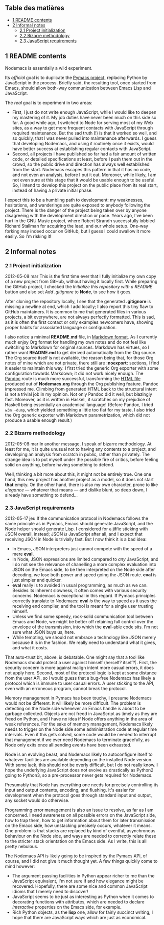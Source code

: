 Table des matières
------------------

-   [1 README contents](#sec-1)
-   [2 Informal notes](#sec-2)
    -   [2.1 Project initialization](#sec-2-1)
    -   [2.2 Bizarre methodology](#sec-2-2)
    -   [2.3 JavaScript requirements](#sec-2-3)

1 README contents
-----------------

Nodemacs is essentially a wild experiment.

Its *official* goal is to duplicate the [Pymacs
project](http://pinard/progiciels-bpi.ca/notes/Pymacs.html), replacing
Python by JavaScript in the process. Briefly said, the resulting tool,
once started from Emacs, should allow both-way communication between
Emacs Lisp and JavaScript.

The *real* goal is to experiment in two areas:

-   First, I just do not write enough JavaScript, while I would like to
    deepen my mastering of it. My job duties have never been much on
    this side so far. A good while ago, I switched to Node for serving
    most of my Web sites, as a way to get more frequent contacts with
    JavaScript through required maintenance. But the sad truth (!) is
    that it worked so well, and so quickly, that I was never pulled into
    maintenance afterwards. I guess that developing Nodemacs, and using
    it routinely once it exists, would have better success at
    establishing regular contacts with JavaScript.
-   Second, all projects I have published so far had a fair amount of
    written code, or detailed specifications at least, before I push
    them out in the crowd, so the public drive and direction has always
    well established from the start. Nodemacs escapes this pattern in
    that it has no code, and not even an analysis, before I put it out.
    Moreover, while likely, I am not even sure at this stage that it
    would be usable enough to be useful. So, I intend to develop this
    project on the public place from its real start, instead of having a
    private initial phase.

I expect this to be a humbling path to development: my weaknesses,
hesitations, and wanderings are quite exposed to anybody following the
project. There is the danger of the project being taken over by anyone
disagreeing with the development direction or pace. Years ago, I've been
hurt in the GNU Music project, where Robert Strandh successfully lobbied
Richard Stallman for acquiring the lead, and our whole setup. One-way
forking may indeed occur on GitHub, but I guess I could swallow it more
easily. So I'm risking it!

2 Informal notes
----------------

### 2.1 Project initialization

2012-05-08 mar This is the first time ever that I fully initialize my
own copy of a new project from GitHub, without having it locally first.
While preparing the GitHub project, I checked the *Initialize this
repository with a README* button and also set *Add .gitignore* to
**Node**, to see how it goes.

After cloning the repository locally, I see that the generated
**.gitignore** is missing a newline at end, which I add locally; I also
report this tiny flaw to GitHub maintainers. It is common to me that
generated files in various projects, a bit everywhere, are not always
perfectly formatted. This is sad, as it is often the first contact or
only examples newcomers have, showing proper habits for associated
language or configuration.

I also notice a minimal **README.md** file, in [Markdown
format](http://daringfireball.net/projects/markdown/). As I currently
much enjoy Org format for handling my own notes and do not feel like
switching to Markdown for original sources. Markdown has virtues, so I
rather want **README.md** to get derived automatically from the Org
source. The Org source itself is not available, the reason being that,
for those Org notes of mine which are not private, there still are
**:noexport:** sections, I find it easier to maintain this way. I first
tried the generic Org exporter with some configuration towards Markdown;
it did not work nicely enough. The
[Pandoc](http://johnmacfarlane.net/pandoc/) route is much more
successful, transforming the [HTML
file](http://pinard.progiciels-bpi.ca/notes/Nodemacs.html) produced out
of **Nodemacs.org** through the Org publishing feature. Pandoc impressed
me. Climbing from generated HTML back to the structural intent is not a
trivial job in my opinion. Not only Pandoc did it well, but blazingly
fast. Moreover, as it is written in Haskell, it scratches on my
prejudice of Haskell being essentially an academical language! (Before
Pandoc, I tried `w3m -dump`, which yielded something a little too flat
for my taste. I also tried the Org generic exporter with Markdown
parametrization, which did not produce a usable enough result.)

### 2.2 Bizarre methodology

2012-05-08 mar In another message, I speak of bizarre methodology. At
least for me, it is quite unusual not to having any contents to a
project, and developing an analysis from scratch in public, rather than
privately. The strange idea is to put myself under the possible fire of
critics, before feeling solid on anything, before having something to
defend.

Well, thinking a bit more about this, it might not be entirely true. One
one hand, this new project has another project as a model, so it does
not start **that** empty. On the other hand, there is also my own
character, prone to like *elegance* — whatever that means — and dislike
blunt, so deep down, I already have something to defend…

### 2.3 JavaScript requirements

2012-05-17 jeu If the communication protocol in Nodemacs follows the
same principle as in Pymacs, Emacs should generate JavaScript, and the
Node helper should generate Lisp. I considered for a jiffie sticking
with JSON overall, instead; JSON *is* JavaScript after all, and I expect
that receiving JSON in Node is trivially fast. But I now think it is a
bad idea:

-   In Emacs, JSON interpreters just cannot compete with the speed of a
    mere **eval**.
-   In Node, JSON expressions are limited compared to *any* JavaScript,
    and I do not see the relevance of chanelling a more complex
    evaluation into JSON on the Emacs side, to be then interpreted on
    the Node side after decoding, we lose both power and speed going the
    JSON route. **eval** is just simpler and quicker.
-   **eval** really is to avoided in usual programming, as much as we
    can. Besides its inherent slowness, it often comes with various
    security concerns. Nodemacs is exceptional in this regard. If Pymacs
    principles correctly translate to Nodemacs: **eval** *is* the way to
    speed as it uses the receiving end compiler, and the tool is meant
    for a single user trusting himself.
-   Unless we find some speedy, rock-solid communication tool between
    Emacs and Node, we might be better off retaining full control over
    the envelope of the transmission, into which the **eval**-able code
    sits. I'm not sure what JSON buys us, here.
-   While tempting, we should not embrace a technology like JSON merely
    because it is in the fashion. We really need to understand what it
    gives, and what it costs.

That auto-trust bit, above, is debatable. One might say that a tool like
Nodemacs should protect a user against himself (herself? itself?).
First, the security concern is more against malign intent more casual
errors, it does not apply here. Second, most of the protocol logic is
kept at some distance from the user API, so I would guess that a
bug-free Nodemacs has likely a protocol which is immune to user casual
errors. A user sticking to the API, even with an erroneous program,
cannot break the protocol.

Memory management in Pymacs has been touchy, I presume Nodemacs would
not be different. It will likely be more difficult. The problem is
detecting on the Node side whenever an Emacs handle is about to be
garbage collected. Objects are not freed in JavaScript as timely as they
are freed on Python, and I have no idea if Node offers anything in the
area of weak references. For the sake of memory management, Nodemacs
likely needs to trigger on the Node side some administration code at
regular time intervals. Even if this gets solved, some code would be
needed to interrupt that management if we ever need Nodemacs to
terminate gracefully, as Node only exits once all pending events have
been exhausted.

Node is an evolving beast, and Nodemacs likely to autoconfigure itself
to whatever facilities are available depending on the installed Node
version. With some luck, this should not be overly difficult, but I do
not really know. I hope the underlying JavaScript does not evolve as
drastically as Python2 going to Python3, so a pre-processor never gets
required for Nodemacs.

Presumably that Node has everything one needs for precisely controlling
its input and output contents, encoding, and flushing. It's easier for
development when the protocol goes through standard input and output,
any socket would do otherwise.

Programming error management is also an issue to resolve, as far as I am
concerned. I need awareness on all possible errors on the JavaScript
side, how to trap them, how to get information about them for later
transmission on the Emacs side, how unstacking precisely occurs,
whatever it means. One problem is that stacks are replaced by kind of
eventful, asynchronous behaviour on the Node side, and ways are needed
to correctly relate these to the stricter stack orientation on the Emacs
side. As I write, this is all pretty nebulous.

The Nodemacs API is likely going to be inspired by the Pymacs API, of
course, and I did not give it much thought yet. A few things quickly
come to mind however:

-   The argument passing facilities in Python appear richer to me than
    the JavaScript equivalent, I'm not sure if and how elegance might be
    recovered. Hopefully, there are some nice and common JavaScript
    idioms that I merely need to discover!
-   JavaScript seems to be just as interesting as Python when it comes
    to decorating functions with attributes, which are needed to declare
    *interactive* properties on the Emacs side, for example.
-   Rich Python objects, as the **lisp** one, allow for fairly succinct
    writing, I hope that there are JavaScript ways which are just as
    economical.

